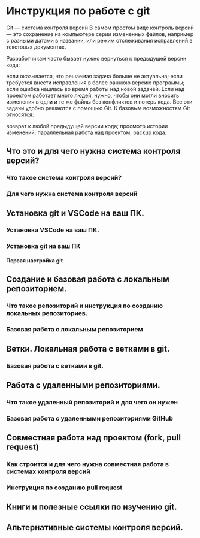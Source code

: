# Инструкция по работе с git
Git — система контроля версий
В самом простом виде контроль версий — это сохранение на компьютере серии измененных файлов, например с разными датами в названии, или режим отслеживания исправлений в текстовых документах.

Разработчикам часто бывает нужно вернуться к предыдущей версии кода:

если оказывается, что решаемая задача больше не актуальна;
если требуется внести исправления в более раннюю версию программы;
если ошибка нашлась во время работы над новой задачей.
Если над проектом работает много людей, нужно, чтобы они могли вносить изменения в одни и те же файлы без конфликтов и потерь кода. Все эти задачи удобно решаются с помощью Git. К базовым возможностям Git относятся:

возврат к любой предыдущей версии кода;
просмотр истории изменений;
параллельная работа над проектом;
backup кода.

## Что это и для чего нужна система контроля версий?
### Что такое система контроля версий?

### Для чего нужна система контроля версий

## Установка git и VSCode на ваш ПК.

### Установка VSCode на ваш ПК.

### Установка git на ваш ПК

#### Первая настройка git

## Создание и базовая работа с локальным репозиторием.

### Что такое репозиторий и инструкция по созданию локальных репозиториев.


### Базовая работа с локальным репозиторием

## Ветки. Локальная работа с ветками в git.

### Базовая работа с ветками в git.

## Работа с удаленными репозиториями.

### Что такое удаленный репозиторий и для чего он нужен

### Базовая работа с удаленными репозиториями GitHub

## Совместная работа над проектом (fork, pull request)

### Как строится и для чего нужна совместная работа в системах контроля версий

### Инструкция по созданию pull request

## Книги и полезные ссылки по изучению git.

## Альтернативные системы контроля версий.
